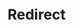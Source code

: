 ﻿---
layout: src/layouts/Redirect.astro
title: Redirect
redirect: /docs/octopus-rest-api/tentacle.exe-command-line/version
pubDate:  2023-01-01
navSearch: false
navSitemap: false
navMenu: false
---
